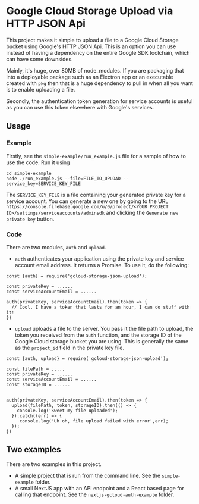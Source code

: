 # Google Cloud Storage Upload via HTTP JSON Api

This project makes it simple to upload a file to a Google Cloud Storage bucket
using Google's HTTP JSON Api. This is an option you can use instead of having
a dependency on the entire Google SDK toolchain, which can have some downsides.

Mainly, it's huge, over 80MB of node_modules. If you are packaging that into
a deployable package such as an Electron app or an executable created with `pkg`
then that is a huge dependency to pull in when all you want is to enable
uploading a file.

Secondly, the authentication token generation for service accounts is useful
as you can use this token elsewhere with Google's services.

## Usage

### Example

Firstly, see the `simple-example/run_example.js` file for a sample of how to use
the code. Run it using

```
cd simple-example
node ./run_example.js --file=FILE_TO_UPLOAD --service_key=SERVICE_KEY_FILE
```

The `SERVICE_KEY_FILE` is a file containing your generated private key for a
service account. You can generate a new one by going to the URL
`https://console.firebase.google.com/u/0/project/<YOUR PROJECT ID>/settings/serviceaccounts/adminsdk`
and clicking the `Generate new private key` button.

### Code

There are two modules, `auth` and `upload`.

- `auth` authenticates your application using the private key and service account
  email address. It returns a Promise. To use it, do the following:

```
const {auth} = require('gcloud-storage-json-upload');

const privateKey = ......
const serviceAccountEmail = ......

auth(privateKey, serviceAccountEmail).then(token => {
  // Cool, I have a token that lasts for an hour, I can do stuff with it!
})
```

- `upload` uploads a file to the server. You pass it the file path to upload,
  the token you received from the `auth` function, and the storage ID of the
  Google Cloud storage bucket you are using. This is generally the same as the
  `project_id` field in the private key file.

```
const {auth, upload} = require('gcloud-storage-json-upload');

const filePath = .....
const privateKey = ......
const serviceAccountEmail = ......
const storageID = ......


auth(privateKey, serviceAccountEmail).then(token => {
  upload(filePath, token, storageID).then(() => {
    console.log('Sweet my file uploaded');
  }).catch((err) => {
     console.log('Uh oh, file upload failed with error',err);
  });
})
```

## Two examples

There are two examples in this project.

- A simple project that is run from the command line. See the `simple-example` folder.
- A small NextJS app with an API endpoint and a React based page for calling that endpoint. See the `nextjs-gcloud-auth-example` folder.
